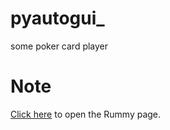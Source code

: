 # pyautogui_
some poker card player

# Note
[Click here](https://laijunbin.github.io/sevens/) to open the Rummy page.